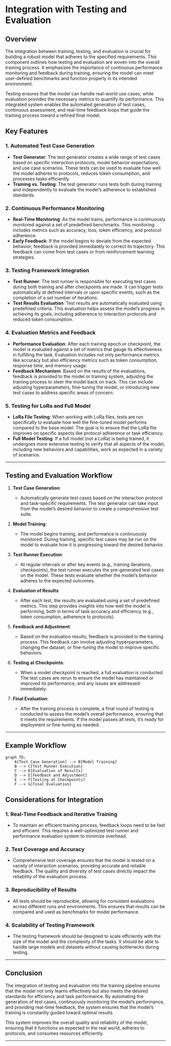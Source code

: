 # Integration with Testing and Evaluation

## Overview

The integration between training, testing, and evaluation is crucial for building a robust model that adheres to the specified requirements. This component outlines how testing and evaluation are woven into the overall training process. It emphasizes the importance of continuous performance monitoring and feedback during training, ensuring the model can meet user-defined benchmarks and function properly in its intended environment.

Testing ensures that the model can handle real-world use cases, while evaluation provides the necessary metrics to quantify its performance. This integrated system enables the automated generation of test cases, continuous assessment, and real-time feedback loops that guide the training process toward a refined final model.

## Key Features

### 1. **Automated Test Case Generation**
   - **Test Generator**: The test generator creates a wide range of test cases based on specific interaction protocols, model behavior expectations, and use case scenarios. These tests can be used to evaluate how well the model adheres to protocols, reduces token consumption, and processes tasks efficiently.
   - **Training vs. Testing**: The test generator runs tests both during training and independently to evaluate the model’s adherence to established standards.
   
### 2. **Continuous Performance Monitoring**
   - **Real-Time Monitoring**: As the model trains, performance is continuously monitored against a set of predefined benchmarks. This monitoring includes metrics such as accuracy, loss, token efficiency, and protocol adherence.
   - **Early Feedback**: If the model begins to deviate from the expected behavior, feedback is provided immediately to correct its trajectory. This feedback can come from test cases or from reinforcement learning strategies.

### 3. **Testing Framework Integration**
   - **Test Runner**: The test runner is responsible for executing test cases during both training and after checkpoints are made. It can trigger tests automatically at defined intervals or upon specific events, such as the completion of a set number of iterations.
   - **Test Results Evaluation**: Test results are automatically evaluated using predefined criteria. This evaluation helps assess the model’s progress in achieving its goals, including adherence to interaction protocols and reduced token consumption.

### 4. **Evaluation Metrics and Feedback**
   - **Performance Evaluation**: After each training epoch or checkpoint, the model is evaluated against a set of metrics that gauge its effectiveness in fulfilling the task. Evaluation includes not only performance metrics like accuracy but also efficiency metrics such as token consumption, response time, and memory usage.
   - **Feedback Mechanism**: Based on the results of the evaluations, feedback is provided to the model or training system, adjusting the training process to steer the model back on track. This can include adjusting hyperparameters, fine-tuning the model, or introducing new test cases to address specific areas of concern.

### 5. **Testing for LoRa and Full Model**
   - **LoRa File Testing**: When working with LoRa files, tests are run specifically to evaluate how well the fine-tuned model performs compared to the base model. The goal is to ensure that the LoRa file improves on specific aspects like protocol adherence or task efficiency.
   - **Full Model Testing**: If a full model (not a LoRa) is being trained, it undergoes more extensive testing to verify that all aspects of the model, including new behaviors and capabilities, work as expected in a variety of scenarios.

---

## Testing and Evaluation Workflow

1. **Test Case Generation**: 
   - Automatically generate test cases based on the interaction protocol and task-specific requirements. The test generator can take input from the model’s desired behavior to create a comprehensive test suite.

2. **Model Training**: 
   - The model begins training, and performance is continuously monitored. During training, specific test cases may be run on the model to evaluate how it is progressing toward the desired behavior.

3. **Test Runner Execution**: 
   - At regular intervals or after key events (e.g., training iterations, checkpoints), the test runner executes the pre-generated test cases on the model. These tests evaluate whether the model’s behavior adheres to the expected outcomes.

4. **Evaluation of Results**: 
   - After each test, the results are evaluated using a set of predefined metrics. This step provides insights into how well the model is performing, both in terms of task accuracy and efficiency (e.g., token consumption, adherence to protocols).

5. **Feedback and Adjustment**: 
   - Based on the evaluation results, feedback is provided to the training process. This feedback can involve adjusting hyperparameters, changing the dataset, or fine-tuning the model to improve specific behaviors.

6. **Testing at Checkpoints**: 
   - When a model checkpoint is reached, a full evaluation is conducted. The test cases are rerun to ensure the model has maintained or improved its performance, and any issues are addressed immediately.

7. **Final Evaluation**: 
   - After the training process is complete, a final round of testing is conducted to assess the model’s overall performance, ensuring that it meets the requirements. If the model passes all tests, it’s ready for deployment or fine-tuning as needed.

---

## Example Workflow

```mermaid
graph TD;
    A[Test Case Generation] --> B[Model Training]
    B --> C[Test Runner Execution]
    C --> D[Evaluation of Results]
    D --> E[Feedback and Adjustment]
    E --> F[Testing at Checkpoints]
    F --> G[Final Evaluation]
```

## Considerations for Integration

### 1. **Real-Time Feedback and Iterative Training**
   - To maintain an efficient training process, feedback loops need to be fast and efficient. This requires a well-optimized test runner and performance evaluation system to minimize overhead.

### 2. **Test Coverage and Accuracy**
   - Comprehensive test coverage ensures that the model is tested on a variety of interaction scenarios, providing accurate and reliable feedback. The quality and diversity of test cases directly impact the reliability of the evaluation process.

### 3. **Reproducibility of Results**
   - All tests should be reproducible, allowing for consistent evaluations across different runs and environments. This ensures that results can be compared and used as benchmarks for model performance.

### 4. **Scalability of Testing Framework**
   - The testing framework should be designed to scale efficiently with the size of the model and the complexity of the tasks. It should be able to handle large models and datasets without causing bottlenecks during testing.

---

## Conclusion

The integration of testing and evaluation into the training pipeline ensures that the model not only learns effectively but also meets the desired standards for efficiency and task performance. By automating the generation of test cases, continuously monitoring the model’s performance, and providing real-time feedback, the system ensures that the model’s training is constantly guided toward optimal results.

This system improves the overall quality and reliability of the model, ensuring that it functions as expected in the real world, adheres to protocols, and consumes resources efficiently.

---

